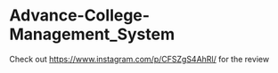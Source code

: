 # Advance-College-Management_System
Check out https://www.instagram.com/p/CFSZgS4AhRl/ for the review
